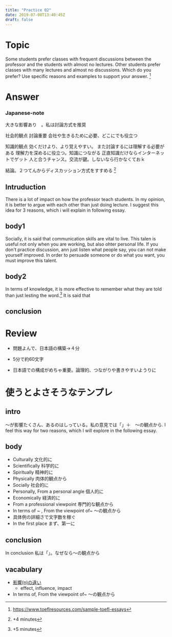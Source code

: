 ```yaml
---
title: "Practice 02"
date: 2019-07-08T13:40:45Z
draft: false
---
```


# Topic

Some students prefer classes with frequent discussions between the professor and the students with almost no lectures. Other students prefer classes with many lectures and almost no discussions. Which do you prefer? Use specific reasons and examples to support your answer. [^quoted from]

[^quoted from]: https://www.toeflresources.com/sample-toefl-essays

# Answer
### Japanese-note
大きな影響あり　。私は討論方式を推奨

社会的観点
    討論重要
    会社や生きるために必要、どこにでも役立つ


知識的観点
    効くだけより、より覚えやすい。    また討論するには理解する必要がある     理解力を深めるに役立つ。知識につながる
    正直知識だけならインターネットでゲット
    人と合うチャンス。交流が鍵。しないなら行かなくておｋ


結論。２つてんからディスカッション方式をすすめる
[^lap1]

## Intruduction
There is a lot of impact on how the professor teach students. In my opinion, it is better to argue with each other than just doing lecture. I suggest this idea for 3 reasons, which i will explain in following essay.

## body1
Socially, it is said that communication skills are vital to live. This talen is useful not only when you are working, but also ohter personal life. If you don't practice discussion, ann just listen what people say, you can not make yourself improved. In order to persuade someone or do what you want, you must improve this talent.
<!-- Socially, it is said that communination skiis are important to make a life. If you tend to listen what they say and think and tell what you want, your talent of discussion must improve. This training can do if you are at hoome.  -->

## body2
In terms of knowledge, it is more effective to remember what they are told than just lesting the word.[^lap2] It is said that 

## conclusion

[^lap1]: +4 minutes
[^lap2]: +5 minutes

# Review
 * 問題よんで、日本語の構築→４分
 * 5分で約60文字

 * 日本語での構成がめちゃ重要。論理的、つながりや書きやすいようりに

# 使うとよさそうなテンプレ

## intro
〜が影響たくさん、あるのはしっている。私の意見では「」＋　〜の観点から. I feel this way for two reasons, which I will explore in the following essay.

## body
* Culturally 文化的に
* Scientifically 科学的に
* Spiritually 精神的に
* Physically 肉体的観点から
* Socially 社会的に
* Personally, From a personal angle 個人的に
* Economically 経済的に
* From a professional viewpoint 専門的な観点から
* In terms of ~ , From the viewpoint of~ 〜の観点から
* 具体例の詳細さで文字数を稼ぐ
* In the first place まず、第一に

## conclusion
In conclusion 私は「」。なぜなら〜の観点から

## vacabulary
* [影響(n)の違い](https://je.at.webry.info/201209/article_29.html)
  * effect, influence, impact 
* In terms of, From the viewpoint of~ 〜の観点から